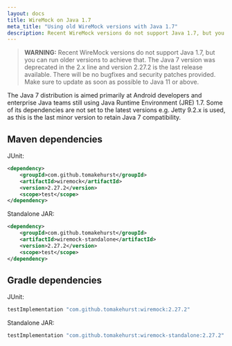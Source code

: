 ```yaml
---
layout: docs
title: WireMock on Java 1.7
meta_title: "Using old WireMock versions with Java 1.7"
description: Recent WireMock versions do not support Java 1.7, but you can run older versions to achieve that
---
```


> **WARNING:** Recent WireMock versions do not support Java 1.7, but you can run older versions to achieve that.
> The Java 7 version was deprecated in the 2.x line and version 2.27.2 is the last release available.
> There will be no bugfixes and security patches provided.
> Make sure to update as soon as possible to Java 11 or above.

The Java 7 distribution is aimed primarily at Android developers and enterprise Java teams still using Java Runtime Environment (JRE) 1.7.
Some of its dependencies are not set to the latest versions e.g. Jetty 9.2.x is used,
as this is the last minor version to retain Java 7 compatibility.

## Maven dependencies

JUnit:

```xml
<dependency>
    <groupId>com.github.tomakehurst</groupId>
    <artifactId>wiremock</artifactId>
    <version>2.27.2</version>
    <scope>test</scope>
</dependency>
```

Standalone JAR:

```xml
<dependency>
    <groupId>com.github.tomakehurst</groupId>
    <artifactId>wiremock-standalone</artifactId>
    <version>2.27.2</version>
    <scope>test</scope>
</dependency>
```

## Gradle dependencies

JUnit:

```groovy
testImplementation "com.github.tomakehurst:wiremock:2.27.2"
```

Standalone JAR:

```groovy
testImplementation "com.github.tomakehurst:wiremock-standalone:2.27.2"
```
